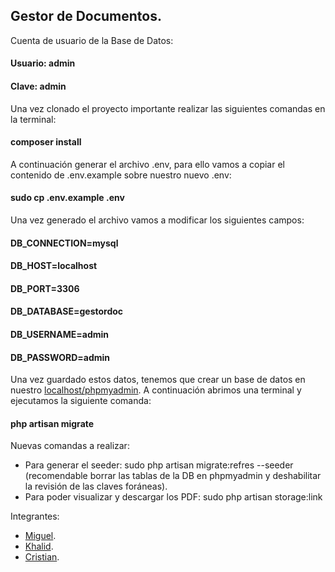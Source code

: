 ## Gestor de Documentos.
Cuenta de usuario de la Base de Datos:
#### Usuario: admin
#### Clave: admin
Una vez clonado el proyecto importante realizar las siguientes comandas en la terminal:
#### composer install
A continuación generar el archivo .env, para ello vamos a copiar el contenido de .env.example sobre nuestro nuevo .env:
#### sudo cp .env.example .env
Una vez generado el archivo vamos a modificar los siguientes campos:
#### DB_CONNECTION=mysql
#### DB_HOST=localhost
#### DB_PORT=3306
#### DB_DATABASE=gestordoc
#### DB_USERNAME=admin
#### DB_PASSWORD=admin
Una vez guardado estos datos, tenemos que crear un base de datos en nuestro [localhost/phpmyadmin](http://localhost/phpmyadmin/).
A continuación abrimos una terminal y ejecutamos la siguiente comanda:
#### php artisan migrate

Nuevas comandas a realizar:
- Para generar el seeder: sudo php artisan migrate:refres --seeder (recomendable borrar las tablas de la DB en phpmyadmin y deshabilitar la revisión de las claves foráneas).
- Para poder visualizar y descargar los PDF: sudo php artisan storage:link

Integrantes:
- [Miguel](https://github.com/MiguelArteaga).
- [Khalid](https://github.com/KhalidAlouan).
- [Cristian](https://github.com/ncristiansa).